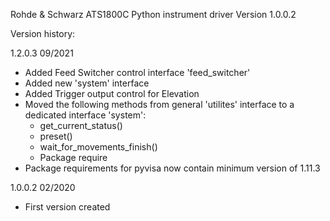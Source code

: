 Rohde & Schwarz ATS1800C Python instrument driver Version 1.0.0.2

Version history:

1.2.0.3 09/2021
- Added Feed Switcher control interface 'feed_switcher'
- Added new 'system' interface
- Added Trigger output control for Elevation
- Moved the following methods from general 'utilites' interface to a dedicated interface 'system': 
  - get_current_status()
  - preset()
  - wait_for_movements_finish()
  - Package require
- Package requirements for pyvisa now contain minimum version of 1.11.3


 1.0.0.2 02/2020
 - First version created
